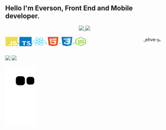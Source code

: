 ## Hello I'm Everson, Front End and Mobile developer.
<div align="center">
  <a href="https://github.com/raskolnikovv">
  <img height="180em" src="https://github-readme-stats.vercel.app/api?username=raskolnikovv&show_icons=true&theme=dracula&include_all_commits=true&count_private=true"/>
  <img height="180em" src="https://github-readme-stats.vercel.app/api/top-langs/?username=raskolnikovv&layout=compact&langs_count=7&theme=dracula"/>
</div>
<div style="display: inline_block"><br>
  <img align="center" alt="ehve-Js" height="30" width="40" src="https://raw.githubusercontent.com/devicons/devicon/master/icons/javascript/javascript-plain.svg">
  <img align="center" alt="ehve-Ts" height="30" width="40" src="https://raw.githubusercontent.com/devicons/devicon/master/icons/typescript/typescript-plain.svg">
  <img align="center" alt="ehve-React" height="30" width="40" src="https://raw.githubusercontent.com/devicons/devicon/master/icons/react/react-original.svg">
  <img align="center" alt="ehve-HTML" height="30" width="40" src="https://raw.githubusercontent.com/devicons/devicon/master/icons/html5/html5-original.svg">
  <img align="center" alt="ehve-CSS" height="30" width="40" src="https://raw.githubusercontent.com/devicons/devicon/master/icons/css3/css3-original.svg">
  <img align="center" alt="ehve-Node" height="30" width="40" src="https://raw.githubusercontent.com/devicons/devicon/master/icons/nodejs/nodejs-original.svg">
  <img align="right" alt="ehve-pic" height="150" style="border-radius:50px;" src="https://media.discordapp.net/attachments/847560951523966976/1030597986738249789/supermii_share_15990603_1.png?width=427&height=427">
</div>
  
  ##
 
<div> 
  <a href = "mailto:ehve.contato@gmail.com"><img src="https://img.shields.io/badge/-Gmail-%23333?style=for-the-badge&logo=gmail&logoColor=white" target="_blank"></a>
  <a href="https://www.linkedin.com/in/everson-f-machado" target="_blank"><img src="https://img.shields.io/badge/-LinkedIn-%230077B5?style=for-the-badge&logo=linkedin&logoColor=white" target="_blank"></a> 
 
  ![Snake animation](https://github.com/rafaballerini/rafaballerini/blob/output/github-contribution-grid-snake.svg)
 
</div>
